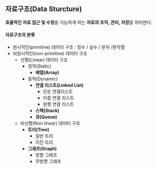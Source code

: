 ## 자료구조(Data Sturcture)

**효율적인 자료 접근 및 수정**을 가능하게 하는 **자료의 조직, 관리, 저장**을 의미한다.

#### 자료구조의 분류

- 원시적인(primitive) 데이터 구조 : 정수 / 실수 / 문자 /문자열
- 비원시적인(non-primitive) 데이터 구조
  - 선형(Linear) 데이터 구조
    - 정적(Static)
      - **배열(Array)**
    - 동적(Dynamic)
      - **연결 리스트(Linked List)**
        - 단순 연결리스트
        - 이중 연결 리스트
        - 원형 연결 리스트
      - **스택(Stack)**
      - **큐(Queue)**
  - 비선형(Non linear) 데이터 구조
    - **트리(Tree)**
      - 일반 트리
      - 이진 트리
    - **그래프(Graph)**
      - 방향 그래프
      - 무방향 그래프